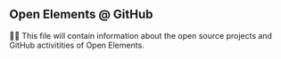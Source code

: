 ## Open Elements @ GitHub

🙋‍♀️ This file will contain information about the open source projects and GitHub activitities of Open Elements.
